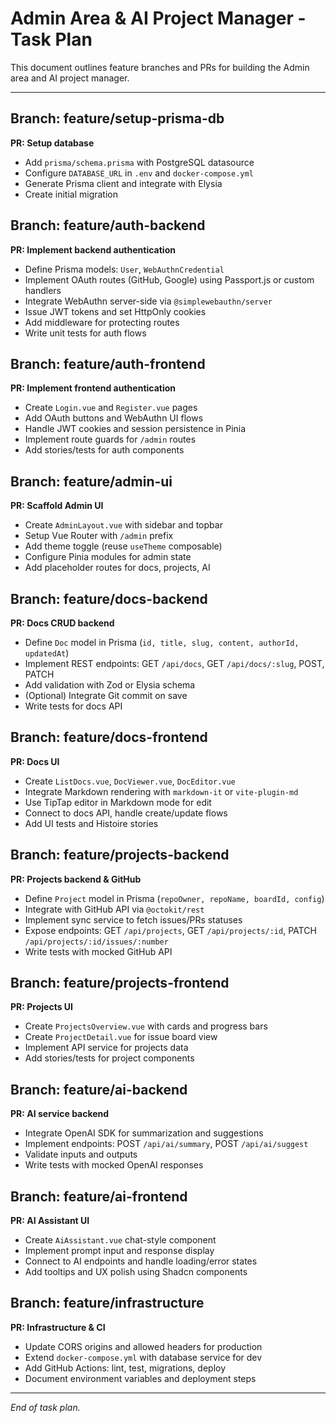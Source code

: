 # Admin Area & AI Project Manager - Task Plan

This document outlines feature branches and PRs for building the Admin area and AI project manager.

---

## Branch: feature/setup-prisma-db

**PR: Setup database**

- Add `prisma/schema.prisma` with PostgreSQL datasource
- Configure `DATABASE_URL` in `.env` and `docker-compose.yml`
- Generate Prisma client and integrate with Elysia
- Create initial migration

## Branch: feature/auth-backend

**PR: Implement backend authentication**

- Define Prisma models: `User`, `WebAuthnCredential`
- Implement OAuth routes (GitHub, Google) using Passport.js or custom handlers
- Integrate WebAuthn server-side via `@simplewebauthn/server`
- Issue JWT tokens and set HttpOnly cookies
- Add middleware for protecting routes
- Write unit tests for auth flows

## Branch: feature/auth-frontend

**PR: Implement frontend authentication**

- Create `Login.vue` and `Register.vue` pages
- Add OAuth buttons and WebAuthn UI flows
- Handle JWT cookies and session persistence in Pinia
- Implement route guards for `/admin` routes
- Add stories/tests for auth components

## Branch: feature/admin-ui

**PR: Scaffold Admin UI**

- Create `AdminLayout.vue` with sidebar and topbar
- Setup Vue Router with `/admin` prefix
- Add theme toggle (reuse `useTheme` composable)
- Configure Pinia modules for admin state
- Add placeholder routes for docs, projects, AI

## Branch: feature/docs-backend

**PR: Docs CRUD backend**

- Define `Doc` model in Prisma (`id, title, slug, content, authorId, updatedAt`)
- Implement REST endpoints: GET `/api/docs`, GET `/api/docs/:slug`, POST, PATCH
- Add validation with Zod or Elysia schema
- (Optional) Integrate Git commit on save
- Write tests for docs API

## Branch: feature/docs-frontend

**PR: Docs UI**

- Create `ListDocs.vue`, `DocViewer.vue`, `DocEditor.vue`
- Integrate Markdown rendering with `markdown-it` or `vite-plugin-md`
- Use TipTap editor in Markdown mode for edit
- Connect to docs API, handle create/update flows
- Add UI tests and Histoire stories

## Branch: feature/projects-backend

**PR: Projects backend & GitHub**

- Define `Project` model in Prisma (`repoOwner, repoName, boardId, config`)
- Integrate with GitHub API via `@octokit/rest`
- Implement sync service to fetch issues/PRs statuses
- Expose endpoints: GET `/api/projects`, GET `/api/projects/:id`, PATCH `/api/projects/:id/issues/:number`
- Write tests with mocked GitHub API

## Branch: feature/projects-frontend

**PR: Projects UI**

- Create `ProjectsOverview.vue` with cards and progress bars
- Create `ProjectDetail.vue` for issue board view
- Implement API service for projects data
- Add stories/tests for project components

## Branch: feature/ai-backend

**PR: AI service backend**

- Integrate OpenAI SDK for summarization and suggestions
- Implement endpoints: POST `/api/ai/summary`, POST `/api/ai/suggest`
- Validate inputs and outputs
- Write tests with mocked OpenAI responses

## Branch: feature/ai-frontend

**PR: AI Assistant UI**

- Create `AiAssistant.vue` chat-style component
- Implement prompt input and response display
- Connect to AI endpoints and handle loading/error states
- Add tooltips and UX polish using Shadcn components

## Branch: feature/infrastructure

**PR: Infrastructure & CI**

- Update CORS origins and allowed headers for production
- Extend `docker-compose.yml` with database service for dev
- Add GitHub Actions: lint, test, migrations, deploy
- Document environment variables and deployment steps

---

_End of task plan._
